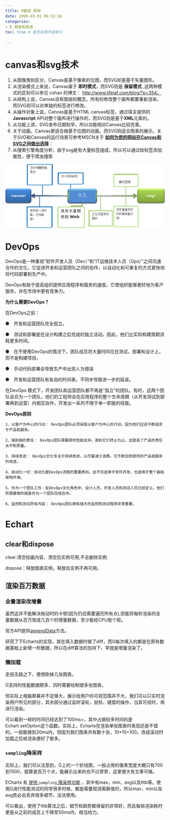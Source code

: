 ```yaml
---
title: 0基础_框架
date: 2099-03-01 06:33:16
categories:
- D_框架和类库
toc: true # 是否启用内容索引

---
```


# canvas和svg技术

1. 从图像类别区分，Canvas是基于像素的位图，而SVG却是基于矢量图形。
2. 从渲染模式上来说，Canvas属于 **即时模式**，而SVG则是 **保留模式** ,这两种模式的区别可以参见 cshao 的博文： http://www.lifelaf.com/blog/?p=354。
3. 从结构上说，Canvas没有图层的概念，所有的修改整个画布都要重新渲染，而SVG则可以对单独的标签进行修改。
4. 从操作对象上说，Canvas是基于HTML canvas标签，通过宿主提供的**Javascript** API对整个画布进行操作的，而SVG则是基于**XML**元素的。
5. 从功能上讲，SVG发布日期较早，所以功能相对Canvas比较完善。
6. 关于动画，Canvas更适合做基于位图的动画，而SVG则适合图表的展示。关于SVG和Canvas的运行场景可参考MSCN关于 **[如何为您的网站在Canvas和SVG之间做出选择](http://msdn.microsoft.com/zh-cn/ie/hh377884)**：
7. 从搜索引擎角度分析，由于svg是有大量标签组成，所以可以通过给标签添加属性，便于爬虫搜索

![image-20220124072950469](/img/image-20220124072950469.png)

# DevOps

DevOps是一种重视“软件开发人员（Dev）”和“IT运维技术人员（Ops）”之间沟通合作的文化，它促进开发和运营团队之间的协作，以自动化和可重复的方式更快地将代码部署到生产中。

DevOps有助于提高组织提供应用程序和服务的速度。它使组织能够更好地为客户服务，并在市场中更有竞争力。

**为什么需要DevOps？**

在DevOps之前：

●　开发和运营团队完全孤立。

●　测试和部署是在设计构建之后完成的独立活动。因此，他们比实际构建周期消耗更多时间。

●　在不使用DevOps的情况下，团队成员将大量时间花在测试，部署和设计上，而不是构建项目。

●　手动代码部署会导致生产中出现人为错误

●　开发和运营团队有各自的时间表，不同步导致进一步的延误。

在DevOps 模式下，开发团队和运营团队都不再是“孤立”的团队。有时，这两个团队会合为一个团队，他们的工程师会在应用程序的整个生命周期（从开发测试到部署再到运营）内相互协作，开发出一系列不限于单一职能的技能。

**DevOps原则**

```
1、以客户为中心的行动： DevOps团队必须采取以客户为中心的行动，因为他们应该不断投资于产品和服务。

2、端到端的责任： DevOps团队需要提供性能支持，直到它们终止为止。这提高了产品的责任水平和质量。

3、持续改进： DevOps文化专注于持续改进，以尽量减少浪费。它不断加快提供的产品或服务的改进。

4、自动化一切：自动化是DevOps流程的重要原则。这不仅适用于软件开发，也适用于整个基础架构环境。

5、作为一个团队工作：在DevOps文化角色中，设计人员，开发人员和测试人员已经定义。他们所需要做的就是作为一个团队完成合作。

6、监控和测试所有内容： DevOps团队拥有强大的监控和测试程序非常重要。
```

# Echart

## clear和dispose

clear:清空绘画内容，清空后实例可用,不会删除实例

dispose：释放图表实例，释放后实例不再可用。

## 渲染百万数据

### 全量渲染改增量

虽然这并不能解决拖动时的卡顿(因为仍旧需要遍历所有点),但能将每秒渲染的全量数据从百万改成几百个的增量数据，至少能给CPU放个假。

官方API提供[appendData](https://link.juejin.cn/?target=https%3A%2F%2Fgithub.com%2Fapache%2Fecharts%2Fissues%2F7625)方法。

研究了下Echarts的实现，其在填入数据时做了diff，而G每次填入的都是在原有数据基础上新增一秒数据，所以在diff算法的加持下，早就是增量渲染了。

### 懒加载

走投无路之下，便想砍掉几张图表。

G支持的性能数据颇多，同时需要绘制很多张图表。

但实际上电脑屏幕并不足够大，展示给用户的可视范围并不大，我们可以只实时渲染用户所见的部分，其余部分通过监听滚轮，鼠标，键盘的操作，当其可视时，再进行渲染。

可以看到一帧的时间已经达到了100ms+，其中占据较多时间的是Echart.setOption这个函数。实际上，Echarts在渲染单张图表时表现还是不错的，一般能做到20ms内，但因为我们图表共有数十张，10*10=100。改成滚动时加载之后帧渲染便好了极多。

### `sampling`降采样

实际上，我们可以注意到，G上的一个折线图，一般占用的像素宽度大概只有700到1500，就算是百万个点，能展示出来的也不过寥寥，这里便大有文章可做。

ECharts 有 [提供 ](https://link.juejin.cn?target=https%3A%2F%2Fecharts.apache.org%2Fzh%2Foption.html%23series-line.sampling)`sampling`[ 降采样功能](https://link.juejin.cn?target=https%3A%2F%2Fecharts.apache.org%2Fzh%2Foption.html%23series-line.sampling) ，其中有max，min，avg以及lttb等。使用G进行性能测试的同学很多时候，都是需要观测离群值的，所以max，min以及avg势必会丢弃很多细节，没法使用。


可以看出，使用了lttb算法之后，细节和趋势都保留的非常好，而且每帧渲染耗时更是从之前的成百上千降至50ms内，相当给力。